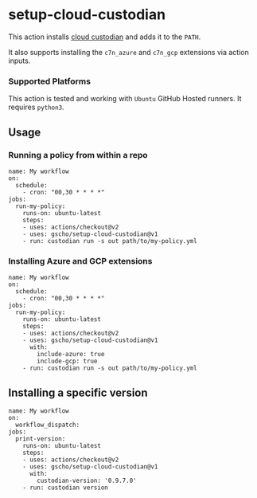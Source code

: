# setup-cloud-custodian

This action installs [cloud custodian](https://cloudcustodian.io/) and adds it to the `PATH`.

It also supports installing the `c7n_azure` and `c7n_gcp` extensions via action inputs.

### Supported Platforms

This action is tested and working with `Ubuntu` GitHub Hosted runners. It requires `python3`.

## Usage

### Running a policy from within a repo

```
name: My workflow
on:
  schedule:
    - cron: "00,30 * * * *"
jobs:
  run-my-policy:
    runs-on: ubuntu-latest
    steps:
    - uses: actions/checkout@v2
    - uses: gscho/setup-cloud-custodian@v1
    - run: custodian run -s out path/to/my-policy.yml
```

### Installing Azure and GCP extensions

```
name: My workflow
on:
  schedule:
    - cron: "00,30 * * * *"
jobs:
  run-my-policy:
    runs-on: ubuntu-latest
    steps:
    - uses: actions/checkout@v2
    - uses: gscho/setup-cloud-custodian@v1
      with:
        include-azure: true
        include-gcp: true
    - run: custodian run -s out path/to/my-policy.yml
```

## Installing a specific version

```
name: My workflow
on:
  workflow_dispatch:
jobs:
  print-version:
    runs-on: ubuntu-latest
    steps:
    - uses: actions/checkout@v2
    - uses: gscho/setup-cloud-custodian@v1
      with:
        custodian-version: '0.9.7.0'
    - run: custodian version
```
